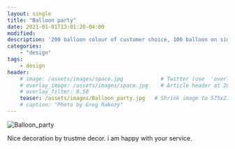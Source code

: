 ```yaml
---
layout: single
title: "Balloon party"
date: 2021-01-01T13:01:20-04:00
modified:
description: '200 balloon colour of customer choice, 100 balloon on side wall , 50 balloon on ceiling with ribbons and 50 balloon free floating on floor' 	# For Twitter, not the Title
categories:
    - "design"
tags:
    - design
header:
    # image: /assets/images/space.jpg            # Twitter (use  'overlay_image')
    # overlay_image: /assets/images/space.jpg    # Article header at 2048x768
    # overlay_filter: 0.50
    teaser: /assets/images/Balloon_party.jpg   # Shrink image to 575x216
    # caption: "Photo by Greg Rakozy"
---
```


![Balloon_party](/assets/images/Balloon_party.jpg)

Nice decoration by trustme decor. i am happy with your service.